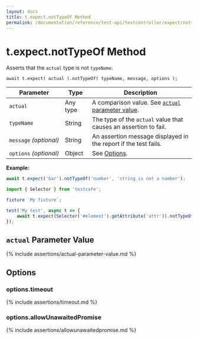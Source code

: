 ```yaml
---
layout: docs
title: t.expect.notTypeOf Method
permalink: /documentation/reference/test-api/testcontroller/expect/nottypeof.html
---
```

# t.expect.notTypeOf Method

Asserts that the `actual` type is not `typeName`.

```text
await t.expect( actual ).notTypeOf( typeName, message, options );
```

Parameter              | Type                                              | Description
---------------------- | ------------------------------------------------- | ------------------------------------------------------------------------------------------------------------------
`actual`             | Any type | A comparison value. See [`actual` parameter value](#actual-parameter-value).
`typeName`             | String | The type of the `actual` value that causes an assertion to fail.
`message`&#160;*(optional)* | String   | An assertion message displayed in the report if the test fails.
`options`&#160;*(optional)* | Object   | See [Options](#options).

**Example:**

```js
await t.expect('bar').notTypeOf('number', 'string is not a number');
```

```js
import { Selector } from 'testcafe';

fixture `My fixture`;

test('My test', async t => {
    await t.expect(Selector('#element').getAttribute('attr')).notTypeOf('null');
});
```

## `actual` Parameter Value

{% include assertions/actual-parameter-value.md %}

## Options

### options.timeout

{% include assertions/timeout.md %}

### options.allowUnawaitedPromise

{% include assertions/allowunawaitedpromise.md %}
